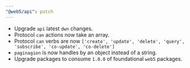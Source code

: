 ```yaml
---
"@web5/api": patch
---
```


- Upgrade `api` latest `dwn` changes.
 - Protocol `can` actions now take an array.
 - Protocol `can` verbs are now `['create', 'update', 'delete', 'query', 'subscribe', 'co-update', 'co-delete']`
 - `paginagion` is now handles by an object instead of a string.
- Upgrade packages to consume `1.0.0` of foundational `web5` packages.
